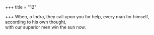 +++
title = "12"

+++
When, o Indra, they call upon you for help, every man for himself,  according to his own thought,  
with our superior men win the sun now.  